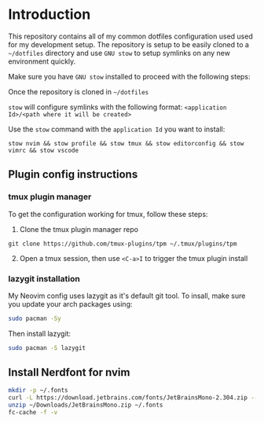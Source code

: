 # Introduction

This repository contains all of my common dotfiles configuration used used for my development setup. The repository is setup to be easily cloned to a `~/dotfiles` directory and use `GNU stow` to setup symlinks on any new environment quickly.

Make sure you have `GNU stow` installed to proceed with the following steps:

Once the repository is cloned in `~/dotfiles`

`stow` will configure symlinks with the following format: `<application Id>/<path where it will be created>`

Use the `stow` command with the `application Id` you want to install:

```shell
stow nvim && stow profile && stow tmux && stow editorconfig && stow vimrc && stow vscode
```

## Plugin config instructions

### tmux plugin manager

To get the configuration working for tmux, follow these steps:

1. Clone the tmux plugin manager repo

```shell
git clone https://github.com/tmux-plugins/tpm ~/.tmux/plugins/tpm
```

2. Open a tmux session, then use `<C-a>I` to trigger the tmux plugin install

### lazygit installation

My Neovim config uses lazygit as it's default git tool. To insall, make sure you update your arch packages using:

```bash
sudo pacman -Sy
```

Then install lazygit:
```bash
sudo pacman -S lazygit
```

## Install Nerdfont for nvim

```bash
mkdir -p ~/.fonts
curl -L https://download.jetbrains.com/fonts/JetBrainsMono-2.304.zip --output ~/Downloads/JetBrainsMono.zip
unzip ~/Downloads/JetBrainsMono.zip ~/.fonts
fc-cache -f -v
```

